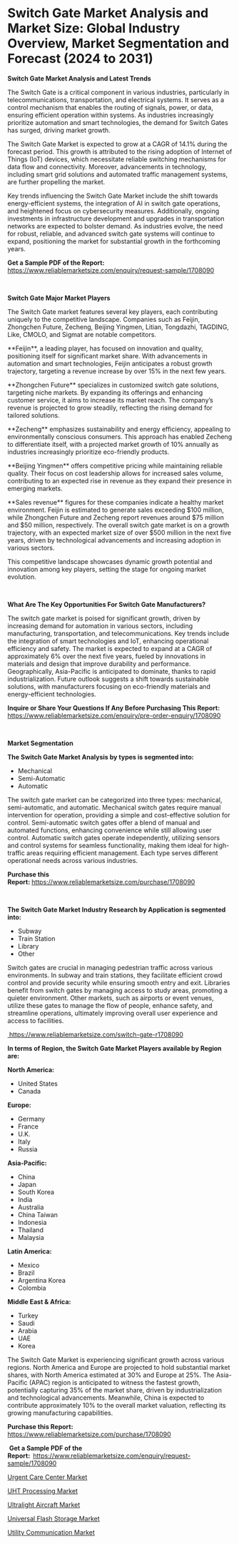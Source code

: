 <p><h1>Switch Gate Market Analysis and Market Size: Global Industry Overview, Market Segmentation and Forecast (2024 to 2031)</h1></p><p><strong>Switch Gate Market Analysis and Latest Trends</strong></p>
<p><p>The Switch Gate is a critical component in various industries, particularly in telecommunications, transportation, and electrical systems. It serves as a control mechanism that enables the routing of signals, power, or data, ensuring efficient operation within systems. As industries increasingly prioritize automation and smart technologies, the demand for Switch Gates has surged, driving market growth.</p><p>The Switch Gate Market is expected to grow at a CAGR of 14.1% during the forecast period. This growth is attributed to the rising adoption of Internet of Things (IoT) devices, which necessitate reliable switching mechanisms for data flow and connectivity. Moreover, advancements in technology, including smart grid solutions and automated traffic management systems, are further propelling the market. </p><p>Key trends influencing the Switch Gate Market include the shift towards energy-efficient systems, the integration of AI in switch gate operations, and heightened focus on cybersecurity measures. Additionally, ongoing investments in infrastructure development and upgrades in transportation networks are expected to bolster demand. As industries evolve, the need for robust, reliable, and advanced switch gate systems will continue to expand, positioning the market for substantial growth in the forthcoming years.</p></p>
<p><strong>Get a Sample PDF of the Report:&nbsp;</strong> <a href="https://www.reliablemarketsize.com/enquiry/request-sample/1708090?utm_campaign=1103&utm_medium=2&utm_source=Github&utm_content=ia&utm_term=18122024&utm_id=switch-gate">https://www.reliablemarketsize.com/enquiry/request-sample/1708090</a></p>
<p>&nbsp;</p>
<p><strong>Switch Gate Major Market Players</strong></p>
<p><p>The Switch Gate market features several key players, each contributing uniquely to the competitive landscape. Companies such as Feijin, Zhongchen Future, Zecheng, Beijing Yingmen, Litian, Tongdazhi, TAGDING, Like, CMOLO, and Sigmat are notable competitors.</p><p>**Feijin**, a leading player, has focused on innovation and quality, positioning itself for significant market share. With advancements in automation and smart technologies, Feijin anticipates a robust growth trajectory, targeting a revenue increase by over 15% in the next few years.</p><p>**Zhongchen Future** specializes in customized switch gate solutions, targeting niche markets. By expanding its offerings and enhancing customer service, it aims to increase its market reach. The company’s revenue is projected to grow steadily, reflecting the rising demand for tailored solutions.</p><p>**Zecheng** emphasizes sustainability and energy efficiency, appealing to environmentally conscious consumers. This approach has enabled Zecheng to differentiate itself, with a projected market growth of 10% annually as industries increasingly prioritize eco-friendly products.</p><p>**Beijing Yingmen** offers competitive pricing while maintaining reliable quality. Their focus on cost leadership allows for increased sales volume, contributing to an expected rise in revenue as they expand their presence in emerging markets.</p><p>**Sales revenue** figures for these companies indicate a healthy market environment. Feijin is estimated to generate sales exceeding $100 million, while Zhongchen Future and Zecheng report revenues around $75 million and $50 million, respectively. The overall switch gate market is on a growth trajectory, with an expected market size of over $500 million in the next five years, driven by technological advancements and increasing adoption in various sectors. </p><p>This competitive landscape showcases dynamic growth potential and innovation among key players, setting the stage for ongoing market evolution.</p></p>
<p>&nbsp;</p>
<p><strong>What Are The Key Opportunities For Switch Gate Manufacturers?</strong></p>
<p><p>The switch gate market is poised for significant growth, driven by increasing demand for automation in various sectors, including manufacturing, transportation, and telecommunications. Key trends include the integration of smart technologies and IoT, enhancing operational efficiency and safety. The market is expected to expand at a CAGR of approximately 6% over the next five years, fueled by innovations in materials and design that improve durability and performance. Geographically, Asia-Pacific is anticipated to dominate, thanks to rapid industrialization. Future outlook suggests a shift towards sustainable solutions, with manufacturers focusing on eco-friendly materials and energy-efficient technologies.</p></p>
<p><strong>Inquire or Share Your Questions If Any Before Purchasing This Report:</strong> <a href="https://www.reliablemarketsize.com/enquiry/pre-order-enquiry/1708090?utm_campaign=1103&utm_medium=2&utm_source=Github&utm_content=ia&utm_term=18122024&utm_id=switch-gate">https://www.reliablemarketsize.com/enquiry/pre-order-enquiry/1708090</a></p>
<p>&nbsp;</p>
<p><strong>Market Segmentation</strong></p>
<p><strong>The Switch Gate Market Analysis by types is segmented into:</strong></p>
<p><ul><li>Mechanical</li><li>Semi-Automatic</li><li>Automatic</li></ul></p>
<p><p>The switch gate market can be categorized into three types: mechanical, semi-automatic, and automatic. Mechanical switch gates require manual intervention for operation, providing a simple and cost-effective solution for control. Semi-automatic switch gates offer a blend of manual and automated functions, enhancing convenience while still allowing user control. Automatic switch gates operate independently, utilizing sensors and control systems for seamless functionality, making them ideal for high-traffic areas requiring efficient management. Each type serves different operational needs across various industries.</p></p>
<p><strong>Purchase this Report:&nbsp;</strong><a href="https://www.reliablemarketsize.com/purchase/1708090?utm_campaign=1103&utm_medium=2&utm_source=Github&utm_content=ia&utm_term=18122024&utm_id=switch-gate">https://www.reliablemarketsize.com/purchase/1708090</a></p>
<p>&nbsp;</p>
<p><strong>The Switch Gate Market Industry Research by Application is segmented into:</strong></p>
<p><ul><li>Subway</li><li>Train Station</li><li>Library</li><li>Other</li></ul></p>
<p><p>Switch gates are crucial in managing pedestrian traffic across various environments. In subway and train stations, they facilitate efficient crowd control and provide security while ensuring smooth entry and exit. Libraries benefit from switch gates by managing access to study areas, promoting a quieter environment. Other markets, such as airports or event venues, utilize these gates to manage the flow of people, enhance safety, and streamline operations, ultimately improving overall user experience and access to facilities.</p></p>
<p><a href="https://www.reliablemarketsize.com/switch-gate-r1708090?utm_campaign=1103&utm_medium=2&utm_source=Github&utm_content=ia&utm_term=18122024&utm_id=switch-gate">&nbsp;https://www.reliablemarketsize.com/switch-gate-r1708090</a></p>
<p><strong>In terms of Region, the Switch Gate Market Players available by Region are:</strong></p>
<p>
    <p> <strong> North America: </strong>
        <ul>
            <li>United States</li>
            <li>Canada</li>
        </ul>
        </p> 
    <p> <strong> Europe: </strong>
        <ul>
            <li>Germany</li>
            <li>France</li>
            <li>U.K.</li>
            <li>Italy</li>
            <li>Russia</li>
        </ul>
        </p> 
    <p> <strong> Asia-Pacific: </strong>
        <ul>
            <li>China</li>
            <li>Japan</li>
            <li>South Korea</li>
            <li>India</li>
            <li>Australia</li>
            <li>China Taiwan</li>
            <li>Indonesia</li>
            <li>Thailand</li>
            <li>Malaysia</li>
        </ul>
        </p> 
    <p> <strong> Latin America: </strong>
        <ul>
            <li>Mexico</li>
            <li>Brazil</li>
            <li>Argentina Korea</li>
            <li>Colombia</li>
        </ul>
        </p> 
    <p> <strong> Middle East & Africa: </strong>
        <ul>
            <li>Turkey</li>
            <li>Saudi</li>
            <li>Arabia</li>
            <li>UAE</li>
            <li>Korea</li>
        </ul>
    </p>
    </p>
<p><p>The Switch Gate Market is experiencing significant growth across various regions. North America and Europe are projected to hold substantial market shares, with North America estimated at 30% and Europe at 25%. The Asia-Pacific (APAC) region is anticipated to witness the fastest growth, potentially capturing 35% of the market share, driven by industrialization and technological advancements. Meanwhile, China is expected to contribute approximately 10% to the overall market valuation, reflecting its growing manufacturing capabilities.</p></p>
<p><strong>Purchase this Report: </strong><a href="https://www.reliablemarketsize.com/purchase/1708090?utm_campaign=1103&utm_medium=2&utm_source=Github&utm_content=ia&utm_term=18122024&utm_id=switch-gate">https://www.reliablemarketsize.com/purchase/1708090</a></p>
<p>&nbsp;<strong>Get a Sample PDF of the Report:&nbsp;&nbsp;</strong><a href="https://www.reliablemarketsize.com/enquiry/request-sample/1708090?utm_campaign=1103&utm_medium=2&utm_source=Github&utm_content=ia&utm_term=18122024&utm_id=switch-gate">https://www.reliablemarketsize.com/enquiry/request-sample/1708090</a></p>
<p><strong></strong></p>
<p><p><a href="https://www.linkedin.com/pulse/detailed-market-research-urgent-care-center-analysis-cagr-afw1f?utm_campaign=1103&utm_medium=2&utm_source=Github&utm_content=ia&utm_term=18122024&utm_id=switch-gate">Urgent Care Center Market</a></p><p><a href="https://www.linkedin.com/pulse/uht-processing-market-future-analysis-its-size-technology-wypoe?utm_campaign=1103&utm_medium=2&utm_source=Github&utm_content=ia&utm_term=18122024&utm_id=switch-gate">UHT Processing Market</a></p><p><a href="https://www.linkedin.com/pulse/ultralight-aircraft-market-segmentation-in-depth-analysis-recreationcommercialdefense-uvjhf?utm_campaign=1103&utm_medium=2&utm_source=Github&utm_content=ia&utm_term=18122024&utm_id=switch-gate">Ultralight Aircraft Market</a></p><p><a href="https://www.linkedin.com/pulse/universal-flash-storage-market-research-report-industry-zhane?utm_campaign=1103&utm_medium=2&utm_source=Github&utm_content=ia&utm_term=18122024&utm_id=switch-gate">Universal Flash Storage Market</a></p><p><a href="https://www.linkedin.com/pulse/utility-communication-market-research-report-industry-analysis-au5dc?utm_campaign=1103&utm_medium=2&utm_source=Github&utm_content=ia&utm_term=18122024&utm_id=switch-gate">Utility Communication Market</a></p></p>